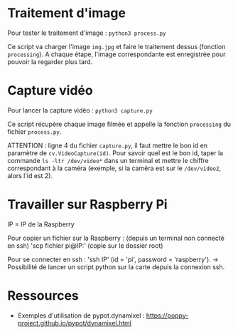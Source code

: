 # Traitement d'image

Pour tester le traitement d'image : `python3 process.py`

Ce script va charger l'image `img.jpg` et faire le traitement dessus (fonction `processing`). A chaque étape, l'image correspondante est enregistrée pour pouvoir la regarder plus tard.

# Capture vidéo

Pour lancer la capture vidéo : `python3 capture.py`

Ce script récupère chaque image filmée et appelle la fonction `processing` du fichier `process.py`.

ATTENTION : ligne 4 du fichier `capture.py`, il faut mettre le bon id en paramètre de `cv.VideoCapture(id)`. Pour savoir quel est le bon id, taper la commande `ls -ltr /dev/video*` dans un terminal et mettre le chiffre correspondant à la caméra (exemple, si la caméra est sur le `/dev/video2`, alors l'id est 2).

# Travailler sur Raspberry Pi
IP = IP de la Raspberry

Pour copier un fichier sur la Raspberry : (depuis un terminal non connecté en ssh) 'scp fichier pi@IP:' (copie sur le dossier root)

Pour se connecter en ssh : 'ssh IP' (id = 'pi', password = 'raspberry').
  -> Possibilité de lancer un script python sur la carte depuis la connexion ssh.


# Ressources 

* Exemples d'utilisation de pypot.dynamixel : https://poppy-project.github.io/pypot/dynamixel.html

